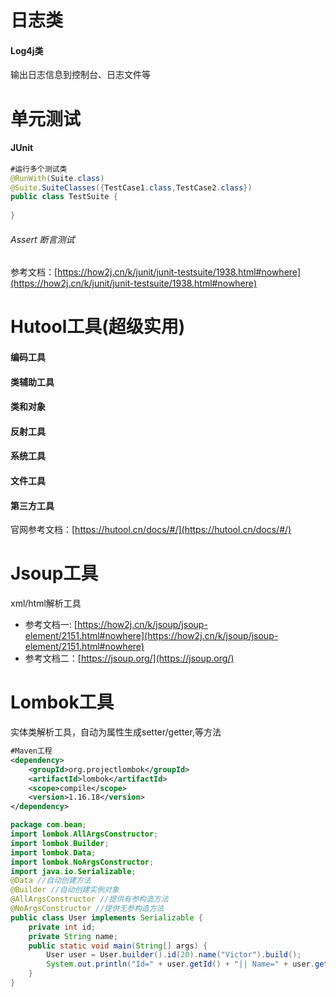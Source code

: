 # 日志类
#### Log4j类
输出日志信息到控制台、日志文件等

# 单元测试
#### JUnit
```java
#运行多个测试类
@RunWith(Suite.class)
@Suite.SuiteClasses({TestCase1.class,TestCase2.class})
public class TestSuite {
 
}
```
###### Assert 断言测试
参考文档：[https://how2j.cn/k/junit/junit-testsuite/1938.html#nowhere](https://how2j.cn/k/junit/junit-testsuite/1938.html#nowhere)

# Hutool工具(超级实用)
#### 编码工具
#### 类辅助工具
#### 类和对象
#### 反射工具
#### 系统工具
#### 文件工具
#### 第三方工具
官网参考文档：[https://hutool.cn/docs/#/](https://hutool.cn/docs/#/)

# Jsoup工具
xml/html解析工具
- 参考文档一: [https://how2j.cn/k/jsoup/jsoup-element/2151.html#nowhere](https://how2j.cn/k/jsoup/jsoup-element/2151.html#nowhere)
- 参考文档二：[https://jsoup.org/](https://jsoup.org/)
# Lombok工具
实体类解析工具，自动为属性生成setter/getter,等方法
```xml
#Maven工程
<dependency>
    <groupId>org.projectlombok</groupId>
    <artifactId>lombok</artifactId>
    <scope>compile</scope>
    <version>1.16.18</version>
</dependency>
```
```java
package com.bean;
import lombok.AllArgsConstructor;
import lombok.Builder;
import lombok.Data;
import lombok.NoArgsConstructor;
import java.io.Serializable;
@Data //自动创建方法
@Builder //自动创建实例对象
@AllArgsConstructor //提供有参构造方法
@NoArgsConstructor //提供无参构造方法
public class User implements Serializable {
    private int id;
    private String name;
    public static void main(String[] args) {
        User user = User.builder().id(20).name("Victor").build();
        System.out.println("Id=" + user.getId() + "|| Name=" + user.getName());
    }
}
```